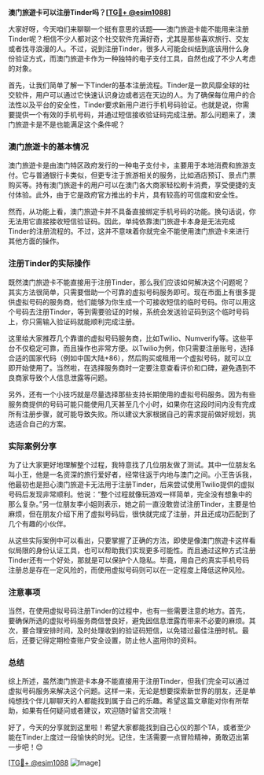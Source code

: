 **澳门旅遊卡可以注册Tinder吗？[[TG💪+ @esim1088](https://t.me/s/esim1088)]**

大家好呀，今天咱们来聊聊一个挺有意思的话题——澳门旅遊卡能不能用来注册Tinder呢？相信不少人都对这个社交软件充满好奇，尤其是那些喜欢旅行、交友或者找寻浪漫的人。不过，说到注册Tinder，很多人可能会纠结到底该用什么身份验证方式，而澳门旅遊卡作为一种独特的电子支付工具，自然也成了不少人考虑的对象。

首先，让我们简单了解一下Tinder的基本注册流程。Tinder是一款风靡全球的社交软件，用户可以通过它快速认识身边或者远在天边的人。为了确保每位用户的合法性以及平台的安全性，Tinder要求新用户进行手机号码验证。也就是说，你需要提供一个有效的手机号码，并通过短信接收验证码完成注册。那么问题来了，澳门旅遊卡是不是也能满足这个条件呢？

### 澳门旅遊卡的基本情况

澳门旅遊卡是由澳门特区政府发行的一种电子支付卡，主要用于本地消费和旅游支付。它与普通银行卡类似，但更专注于旅游相关的服务，比如酒店预订、景点门票购买等。持有澳门旅遊卡的用户可以在澳门各大商家轻松刷卡消费，享受便捷的支付体验。此外，由于它是政府官方推出的卡片，具有较高的可信度和安全性。

然而，从功能上看，澳门旅遊卡并不具备直接绑定手机号码的功能。换句话说，你无法用它直接接收短信验证码。因此，单纯依靠澳门旅遊卡本身是无法完成Tinder的注册流程的。不过，这并不意味着你就完全不能使用澳门旅遊卡来进行其他方面的操作。

### 注册Tinder的实际操作

既然澳门旅遊卡不能直接用于注册Tinder，那么我们应该如何解决这个问题呢？其实方法很简单，只需要借助一个可靠的虚拟号码服务即可。现在市面上有很多提供虚拟号码的服务商，他们能够为你生成一个可接收短信的临时号码。你可以用这个号码去注册Tinder，等到需要验证的时候，系统会发送验证码到这个临时号码上，你只需输入验证码就能顺利完成注册。

这里给大家推荐几个靠谱的虚拟号码服务商，比如Twilio、Numverify等。这些平台不仅稳定可靠，而且操作也非常方便。以Twilio为例，你只需要注册账号，选择合适的国家代码（例如中国大陆+86），然后购买或租用一个虚拟号码，就可以立即开始使用了。当然啦，在选择服务商时一定要注意查看评价和口碑，避免遇到不良商家导致个人信息泄露等问题。

另外，还有一个小技巧就是尽量选择那些支持长期使用的虚拟号码服务。因为有些服务商提供的号码可能只能使用几天甚至几个小时，如果你在这段时间内没有完成所有注册步骤，就可能导致失败。所以建议大家根据自己的需求提前做好规划，挑选适合自己的方案。

### 实际案例分享

为了让大家更好地理解整个过程，我特意找了几位朋友做了测试。其中一位朋友名叫小王，他是一名资深的旅行爱好者，经常往返于内地与澳门之间。小王告诉我，他最初也是担心澳门旅遊卡无法用于注册Tinder，后来尝试使用Twilio提供的虚拟号码后发现非常顺利。他说：“整个过程就像玩游戏一样简单，完全没有想象中的那么复杂。”另一位朋友李小姐则表示，她之前一直没敢尝试注册Tinder，主要是怕麻烦，但在朋友介绍下用了虚拟号码后，很快就完成了注册，并且还成功匹配到了几个有趣的小伙伴。

从这些实际案例中可以看出，只要掌握了正确的方法，即使是像澳门旅遊卡这样看似局限的身份认证工具，也可以帮助我们实现更多可能性。而且通过这种方式注册Tinder还有一个好处，那就是可以保护个人隐私。毕竟，用自己的真实手机号码注册总是存在一定风险的，而使用虚拟号码则可以在一定程度上降低这种风险。

### 注意事项

当然，在使用虚拟号码注册Tinder的过程中，也有一些需要注意的地方。首先，要确保所选的虚拟号码服务商信誉良好，避免因信息泄露而带来不必要的麻烦。其次，要合理安排时间，及时处理收到的验证码短信，以免错过最佳注册时机。最后，还要记得定期检查账户安全设置，防止他人盗用你的资料。

### 总结

综上所述，虽然澳门旅遊卡本身不能直接用于注册Tinder，但我们完全可以通过虚拟号码服务来解决这个问题。这样一来，无论是想要探索新世界的朋友，还是单纯想找个伴儿聊聊天的人都能找到属于自己的乐趣。希望这篇文章能对你有所帮助，如果有任何疑问或者建议，欢迎随时留言交流哦！

好了，今天的分享就到这里啦！希望大家都能找到自己心仪的那个TA，或者至少能在Tinder上度过一段愉快的时光。记住，生活需要一点冒险精神，勇敢迈出第一步吧！😊

[[TG💪+ @esim1088](https://t.me/s/esim1088) ![Image](https://i.postimg.cc/4NQfJmqS/Snipaste-2025-05-13-00-14-12.png)]